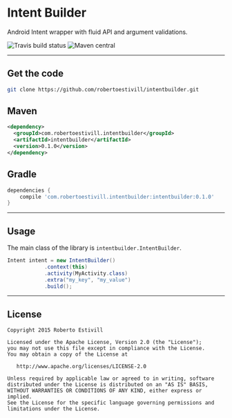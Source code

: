 Intent Builder
=========

Android Intent wrapper with fluid API and argument validations.

![Travis build status](https://travis-ci.org/robertoestivill/intentbuilder.svg "Travis build status")
![Maven central](https://maven-badges.herokuapp.com/maven-central/com.robertoestivill.intentbuilder/intentbuilder/badge.svg "Maven central")



---
Get the code
-- 

```sh
git clone https://github.com/robertoestivill/intentbuilder.git
```

Maven
--

```xml
<dependency>
  <groupId>com.robertoestivill.intentbuilder</groupId>
  <artifactId>intentbuilder</artifactId>
  <version>0.1.0</version>
</dependency>
```

Gradle
--

```groovy
dependencies {
    compile 'com.robertoestivill.intentbuilder:intentbuilder:0.1.0'
}
```


---
Usage
--
The main class of the library is `intentbuilder.IntentBuilder`.

```java
Intent intent = new IntentBuilder()
            .context(this)
            .activity(MyActivity.class)
            .extra("my_key", "my_value")
            .build();
```

---
License
----

    Copyright 2015 Roberto Estivill

    Licensed under the Apache License, Version 2.0 (the "License");
    you may not use this file except in compliance with the License.
    You may obtain a copy of the License at

       http://www.apache.org/licenses/LICENSE-2.0

    Unless required by applicable law or agreed to in writing, software
    distributed under the License is distributed on an "AS IS" BASIS,
    WITHOUT WARRANTIES OR CONDITIONS OF ANY KIND, either express or implied.
    See the License for the specific language governing permissions and
    limitations under the License.
